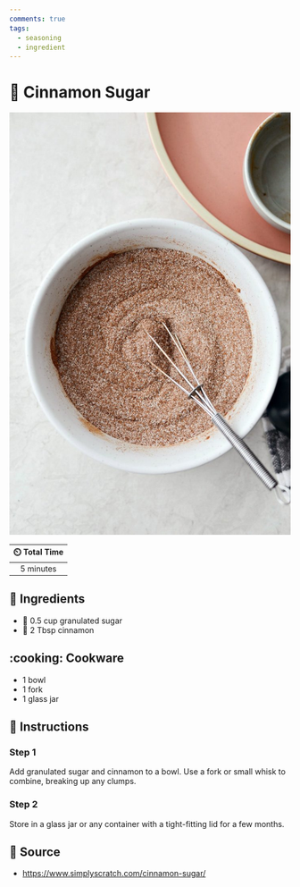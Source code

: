 ```yaml
---
comments: true
tags:
  - seasoning
  - ingredient
---
```

# :candy: Cinnamon Sugar

![Cinnamon Sugar](../../assets/images/cinnamon-sugar.jpg)

| :timer_clock: Total Time |
|:-----------------------: |
| 5 minutes |

## :salt: Ingredients

- :candy: 0.5 cup granulated sugar
- :custard: 2 Tbsp cinnamon

## :cooking: Cookware

- 1 bowl
- 1 fork
- 1 glass jar

## :pencil: Instructions

### Step 1

Add granulated sugar and cinnamon to a bowl. Use a fork or small whisk to combine, breaking up any clumps.

### Step 2

Store in a glass jar or any container with a tight-fitting lid for a few months.

## :link: Source

- <https://www.simplyscratch.com/cinnamon-sugar/>
